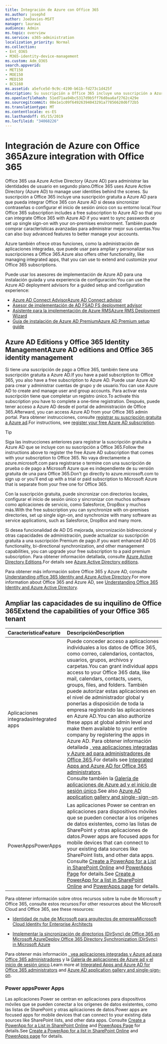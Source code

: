 ```yaml
---
title: Integración de Azure con Office 365
ms.author: josephd
author: JoeDavies-MSFT
manager: laurawi
audience: Admin
ms.topic: overview
ms.service: o365-administration
localization_priority: Normal
ms.collection:
- Ent_O365
- M365-identity-device-management
ms.custom: Adm_O365
search.appverid:
- MET150
- MOE150
- MED150
- BCS160
ms.assetid: a5efce5d-9c9c-4190-b61b-fd273c1d425f
description: Su suscripción a Office 365 incluye una suscripción a Azure AD. Integre Office 365 con Azure AD si desea la sincronización de contraseña o el inicio de sesión único con el entorno local.
ms.openlocfilehash: 51ed71aa94bc5317d9b5ff76d0aa6af2762c429e
ms.sourcegitcommit: 08e1e1c09f64926394043291a77856620d6f72b5
ms.translationtype: MT
ms.contentlocale: es-ES
ms.lasthandoff: 05/15/2019
ms.locfileid: "34068226"
---
```

# <a name="azure-integration-with-office-365"></a><span data-ttu-id="10987-104">Integración de Azure con Office 365</span><span class="sxs-lookup"><span data-stu-id="10987-104">Azure integration with Office 365</span></span>

<span data-ttu-id="10987-105">Office 365 usa Azure Active Directory (Azure AD) para administrar las identidades de usuario en segundo plano.</span><span class="sxs-lookup"><span data-stu-id="10987-105">Office 365 uses Azure Active Directory (Azure AD) to manage user identities behind the scenes.</span></span> <span data-ttu-id="10987-106">Su suscripción a Office 365 incluye una suscripción gratuita a Azure AD para que pueda integrar Office 365 con Azure AD si desea sincronizar contraseñas o configurar el inicio de sesión único con su entorno local.</span><span class="sxs-lookup"><span data-stu-id="10987-106">Your Office 365 subscription includes a free subscription to Azure AD so that you can integrate Office 365 with Azure AD if you want to sync passwords or set up single sign-on with your on-premises environment.</span></span> <span data-ttu-id="10987-107">También puede comprar características avanzadas para administrar mejor sus cuentas.</span><span class="sxs-lookup"><span data-stu-id="10987-107">You can also buy advanced features to better manage your accounts.</span></span>
  
<span data-ttu-id="10987-108">Azure también ofrece otras funciones, como la administración de aplicaciones integradas, que puede usar para ampliar y personalizar sus suscripciones a Office 365.</span><span class="sxs-lookup"><span data-stu-id="10987-108">Azure also offers other functionality, like managing integrated apps, that you can use to extend and customize your Office 365 subscriptions.</span></span>
  
<span data-ttu-id="10987-109">Puede usar los asesores de implementación de Azure AD para una instalación guiada y una experiencia de configuración:</span><span class="sxs-lookup"><span data-stu-id="10987-109">You can use the Azure AD deployment advisors for a guided setup and configuration experience:</span></span>
 - [<span data-ttu-id="10987-110">Azure AD Connect Advisor</span><span class="sxs-lookup"><span data-stu-id="10987-110">Azure AD Connect advisor</span></span>](https://aka.ms/aadconnectpwsync)
 - [<span data-ttu-id="10987-111">Asesor de implementación de AD FS</span><span class="sxs-lookup"><span data-stu-id="10987-111">AD FS deployment advisor</span></span>](https://aka.ms/adfsguidance)
 - [<span data-ttu-id="10987-112">Asistente para la implementación de Azure RMS</span><span class="sxs-lookup"><span data-stu-id="10987-112">Azure RMS Deployment Wizard</span></span>](https://aka.ms/azuremsguidance)
 - [<span data-ttu-id="10987-113">Guía de instalación de Azure AD Premium</span><span class="sxs-lookup"><span data-stu-id="10987-113">Azure AD Premium setup guide</span></span>](https://aka.ms/aadpguidance)
  
## <a name="azure-ad-editions-and-office-365-identity-management"></a><span data-ttu-id="10987-114">Azure AD Editions y Office 365 Identity Management</span><span class="sxs-lookup"><span data-stu-id="10987-114">Azure AD editions and Office 365 identity management</span></span>

<span data-ttu-id="10987-115">Si tiene una suscripción de pago a Office 365, también tiene una suscripción gratuita a Azure AD.</span><span class="sxs-lookup"><span data-stu-id="10987-115">If you have a paid subscription to Office 365, you also have a free subscription to Azure AD.</span></span> <span data-ttu-id="10987-116">Puede usar Azure AD para crear y administrar cuentas de grupo y de usuario.</span><span class="sxs-lookup"><span data-stu-id="10987-116">You can use Azure AD to create and manage user and group accounts.</span></span> <span data-ttu-id="10987-117">Para activar esta suscripción tiene que completar un registro único.</span><span class="sxs-lookup"><span data-stu-id="10987-117">To activate this subscription you have to complete a one-time registration.</span></span> <span data-ttu-id="10987-118">Después, puede tener acceso a Azure AD desde el portal de administración de Office 365.</span><span class="sxs-lookup"><span data-stu-id="10987-118">Afterward, you can access Azure AD from your Office 365 admin portal.</span></span> <span data-ttu-id="10987-119">Para obtener instrucciones, consulte [registrar su suscripción gratuita a Azure ad](https://go.microsoft.com/fwlink/p/?LinkId=617127).</span><span class="sxs-lookup"><span data-stu-id="10987-119">For instructions, see [register your free Azure AD subscription](https://go.microsoft.com/fwlink/p/?LinkId=617127).</span></span> 
  
> [!TIP]
> <span data-ttu-id="10987-120">Siga las instrucciones anteriores para registrar la suscripción gratuita a Azure AD que se incluye con su suscripción a Office 365.</span><span class="sxs-lookup"><span data-stu-id="10987-120">Follow the instructions above to register the free Azure AD subscription that comes with your subscription to Office 365.</span></span> <span data-ttu-id="10987-121">No vaya directamente a azure.microsoft.com para registrarse o termine con una suscripción de prueba o de pago a Microsoft Azure que es independiente de su versión gratuita de una para Office 365.</span><span class="sxs-lookup"><span data-stu-id="10987-121">Don't go directly to azure.microsoft.com to sign up or you'll end up with a trial or paid subscription to Microsoft Azure that is separate from your free one for Office 365.</span></span> 
  
<span data-ttu-id="10987-122">Con la suscripción gratuita, puede sincronizar con directorios locales, configurar el inicio de sesión único y sincronizar con muchos software como aplicaciones de servicio, como Salesforce, DropBox y muchos más.</span><span class="sxs-lookup"><span data-stu-id="10987-122">With the free subscription you can synchronize with on-premises directories, set up single sign-on, and synchronize with many software as service applications, such as Salesforce, DropBox and many more.</span></span>
  
<span data-ttu-id="10987-123">Si desea funcionalidad de AD DS mejorada, sincronización bidireccional y otras capacidades de administración, puede actualizar su suscripción gratuita a una suscripción Premium de pago.</span><span class="sxs-lookup"><span data-stu-id="10987-123">If you want enhanced AD DS functionality, bi-directional synchronization, and other management capabilities, you can upgrade your free subscription to a paid premium subscription.</span></span> <span data-ttu-id="10987-124">Para obtener información detallada, consulte [Azure Active Directory Editions](https://docs.microsoft.com/azure/active-directory/fundamentals/active-directory-whatis).</span><span class="sxs-lookup"><span data-stu-id="10987-124">For details see [Azure Active Directory editions](https://docs.microsoft.com/azure/active-directory/fundamentals/active-directory-whatis).</span></span>
  
<span data-ttu-id="10987-125">Para obtener más información sobre Office 365 y Azure AD, consulte [Understanding office 365 Identity and Azure Active Directory](https://support.office.com/article/06a189e7-5ec6-4af2-94bf-a22ea225a7a9).</span><span class="sxs-lookup"><span data-stu-id="10987-125">For more information about Office 365 and Azure AD, see [Understanding Office 365 Identity and Azure Active Directory](https://support.office.com/article/06a189e7-5ec6-4af2-94bf-a22ea225a7a9).</span></span>
  
## <a name="extend-the-capabilities-of-your-office-365-tenant"></a><span data-ttu-id="10987-126">Ampliar las capacidades de su inquilino de Office 365</span><span class="sxs-lookup"><span data-stu-id="10987-126">Extend the capabilities of your Office 365 tenant</span></span>

|<span data-ttu-id="10987-127">**Característica**</span><span class="sxs-lookup"><span data-stu-id="10987-127">**Feature**</span></span>|<span data-ttu-id="10987-128">**Descripción**</span><span class="sxs-lookup"><span data-stu-id="10987-128">**Description**</span></span>|
|:-----|:-----|
|<span data-ttu-id="10987-129">Aplicaciones integradas</span><span class="sxs-lookup"><span data-stu-id="10987-129">Integrated apps</span></span>  <br/> |<span data-ttu-id="10987-130">Puede conceder acceso a aplicaciones individuales a los datos de Office 365, como correo, calendarios, contactos, usuarios, grupos, archivos y carpetas.</span><span class="sxs-lookup"><span data-stu-id="10987-130">You can grant individual apps access to your Office 365 data, like mail, calendars, contacts, users, groups, files, and folders.</span></span> <span data-ttu-id="10987-131">También puede autorizar estas aplicaciones en el nivel de administrador global y ponerlas a disposición de toda la empresa registrando las aplicaciones en Azure AD.</span><span class="sxs-lookup"><span data-stu-id="10987-131">You can also authorize these apps at global admin level and make them available to your entire company by registering the apps in Azure AD.</span></span> <span data-ttu-id="10987-132">Para obtener información detallada [, vea aplicaciones integradas y Azure ad para administradores de Office 365](https://support.office.com/article/cb2250e3-451e-416f-bf4e-363549652c2a).</span><span class="sxs-lookup"><span data-stu-id="10987-132">For details see [Integrated Apps and Azure AD for Office 365 administrators](https://support.office.com/article/cb2250e3-451e-416f-bf4e-363549652c2a).</span></span>  <br/> <span data-ttu-id="10987-133">Consulte también la [Galería de aplicaciones de Azure ad y el inicio de sesión único](https://go.microsoft.com/fwlink/p/?LinkId=698604).</span><span class="sxs-lookup"><span data-stu-id="10987-133">See also [Azure AD application gallery and single-sign-on](https://go.microsoft.com/fwlink/p/?LinkId=698604).</span></span>  <br/> |
|<span data-ttu-id="10987-134">PowerApps</span><span class="sxs-lookup"><span data-stu-id="10987-134">PowerApps</span></span>  <br/> | <span data-ttu-id="10987-135">Las aplicaciones Power se centran en aplicaciones para dispositivos móviles que se pueden conectar a los orígenes de datos existentes, como las listas de SharePoint y otras aplicaciones de datos.</span><span class="sxs-lookup"><span data-stu-id="10987-135">Power apps are focused apps for mobile devices that can connect to your existing data sources like SharePoint lists, and other data apps.</span></span> <span data-ttu-id="10987-136">Consulte [Create a PowerApp for a List in SharePoint Online](https://support.office.com/article/9338b2d2-67ac-4b81-8e67-97da27e5e9ab) and [PowerApps Page](https://powerapps.microsoft.com/) for details.</span><span class="sxs-lookup"><span data-stu-id="10987-136">See [Create a PowerApp for a list in SharePoint Online](https://support.office.com/article/9338b2d2-67ac-4b81-8e67-97da27e5e9ab) and [PowerApps page](https://powerapps.microsoft.com/) for details.</span></span>  <br/> |
   
<span data-ttu-id="10987-137">Para obtener información sobre otros recursos sobre la nube de Microsoft y Office 365, consulte estos recursos:</span><span class="sxs-lookup"><span data-stu-id="10987-137">For other resources about the Microsoft Cloud and Office 365, see these resources:</span></span>
  
- [<span data-ttu-id="10987-138">Identidad de nube de Microsoft para arquitectos de empresa</span><span class="sxs-lookup"><span data-stu-id="10987-138">Microsoft Cloud Identity for Enterprise Architects</span></span>](https://go.microsoft.com/fwlink/p/?LinkId=524586)
    
- [<span data-ttu-id="10987-139">Implementar la sincronización de directorios (DirSync) de Office 365 en Microsoft Azure</span><span class="sxs-lookup"><span data-stu-id="10987-139">Deploy Office 365 Directory Synchronization (DirSync) in Microsoft Azure</span></span>](https://go.microsoft.com/fwlink/p/?LinkId=517887)
    

<span data-ttu-id="10987-140">Para obtener más información [, vea aplicaciones integradas y Azure ad para Office 365 administradores](integrated-apps-and-azure-ads.md) y la [Galería de aplicaciones de Azure ad y el inicio de sesión único](https://docs.microsoft.com/azure/active-directory/manage-apps/what-is-single-sign-on).</span><span class="sxs-lookup"><span data-stu-id="10987-140">Learn more at [Integrated Apps and Azure AD for Office 365 administrators](integrated-apps-and-azure-ads.md) and [Azure AD application gallery and single-sign-on](https://docs.microsoft.com/azure/active-directory/manage-apps/what-is-single-sign-on).</span></span>

### <a name="power-apps"></a><span data-ttu-id="10987-141">Power apps</span><span class="sxs-lookup"><span data-stu-id="10987-141">Power Apps</span></span>
<span data-ttu-id="10987-142">Las aplicaciones Power se centran en aplicaciones para dispositivos móviles que se pueden conectar a los orígenes de datos existentes, como las listas de SharePoint y otras aplicaciones de datos.</span><span class="sxs-lookup"><span data-stu-id="10987-142">Power apps are focused apps for mobile devices that can connect to your existing data sources like SharePoint lists, and other data apps.</span></span> <span data-ttu-id="10987-143">Consulte [Create a PowerApp for a List in SharePoint Online](https://support.office.com/article/9338b2d2-67ac-4b81-8e67-97da27e5e9ab) and [PowerApps Page](https://powerapps.microsoft.com/) for details.</span><span class="sxs-lookup"><span data-stu-id="10987-143">See [Create a PowerApp for a list in SharePoint Online](https://support.office.com/article/9338b2d2-67ac-4b81-8e67-97da27e5e9ab) and [PowerApps page](https://powerapps.microsoft.com/) for details.</span></span>